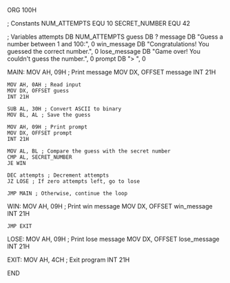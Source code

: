 ORG 100H

; Constants
NUM_ATTEMPTS EQU 10
SECRET_NUMBER EQU 42

; Variables
attempts DB NUM_ATTEMPTS
guess DB ?
message DB "Guess a number between 1 and 100:", 0
win_message DB "Congratulations! You guessed the correct number.", 0
lose_message DB "Game over! You couldn't guess the number.", 0
prompt DB "> ", 0

MAIN:
    MOV AH, 09H ; Print message
    MOV DX, OFFSET message
    INT 21H

    MOV AH, 0AH ; Read input
    MOV DX, OFFSET guess
    INT 21H

    SUB AL, 30H ; Convert ASCII to binary
    MOV BL, AL ; Save the guess

    MOV AH, 09H ; Print prompt
    MOV DX, OFFSET prompt
    INT 21H

    MOV AL, BL ; Compare the guess with the secret number
    CMP AL, SECRET_NUMBER
    JE WIN

    DEC attempts ; Decrement attempts
    JZ LOSE ; If zero attempts left, go to lose

    JMP MAIN ; Otherwise, continue the loop

WIN:
    MOV AH, 09H ; Print win message
    MOV DX, OFFSET win_message
    INT 21H

    JMP EXIT

LOSE:
    MOV AH, 09H ; Print lose message
    MOV DX, OFFSET lose_message
    INT 21H

EXIT:
    MOV AH, 4CH ; Exit program
    INT 21H

END
